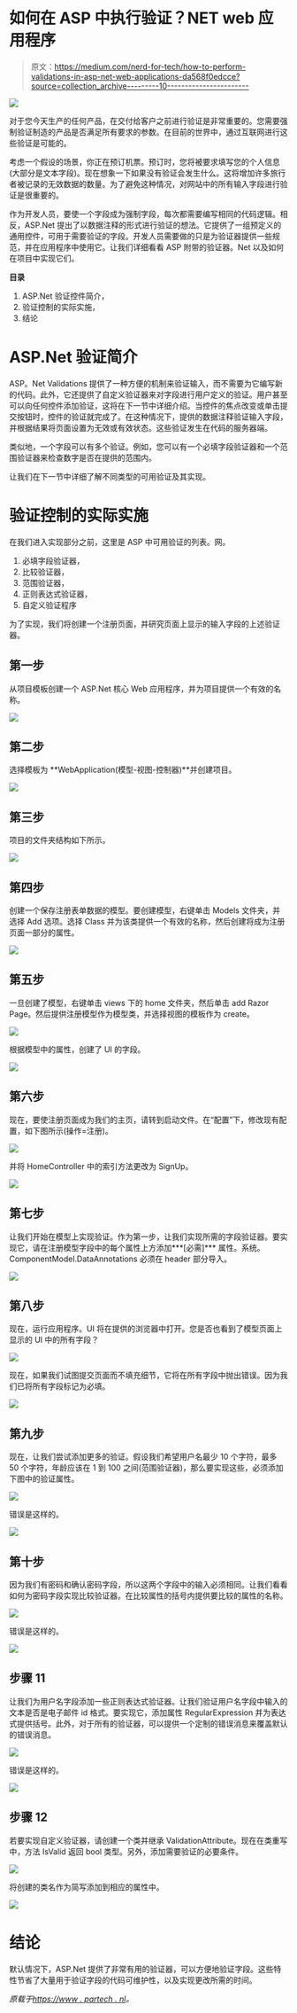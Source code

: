# 如何在 ASP 中执行验证？NET web 应用程序

> 原文：<https://medium.com/nerd-for-tech/how-to-perform-validations-in-asp-net-web-applications-da568f0edcce?source=collection_archive---------10----------------------->

![](img/bd66e14ccb37e7743fc9bccfe81ed5c1.png)

对于您今天生产的任何产品，在交付给客户之前进行验证是非常重要的。您需要强制验证制造的产品是否满足所有要求的参数。在目前的世界中，通过互联网进行这些验证是可能的。

考虑一个假设的场景，你正在预订机票。预订时，您将被要求填写您的个人信息(大部分是文本字段)。现在想象一下如果没有验证会发生什么。这将增加许多旅行者被记录的无效数据的数量。为了避免这种情况，对网站中的所有输入字段进行验证是很重要的。

作为开发人员，要使一个字段成为强制字段，每次都需要编写相同的代码逻辑。相反，ASP.Net 提出了以数据注释的形式进行验证的想法。它提供了一组预定义的通用控件，可用于需要验证的字段。开发人员需要做的只是为验证器提供一些规范，并在应用程序中使用它。让我们详细看看 ASP 附带的验证器。Net 以及如何在项目中实现它们。

**目录**

1.  ASP.Net 验证控件简介，
2.  验证控制的实际实施，
3.  结论

# ASP.Net 验证简介

ASP。Net Validations 提供了一种方便的机制来验证输入，而不需要为它编写新的代码。此外，它还提供了自定义验证器来对字段进行用户定义的验证。用户甚至可以向任何控件添加验证，这将在下一节中详细介绍。当控件的焦点改变或单击提交按钮时，控件的验证就完成了。在这种情况下，提供的数据注释验证输入字段，并根据结果将页面设置为无效或有效状态。这些验证发生在代码的服务器端。

类似地，一个字段可以有多个验证。例如，您可以有一个必填字段验证器和一个范围验证器来检查数字是否在提供的范围内。

让我们在下一节中详细了解不同类型的可用验证及其实现。

# 验证控制的实际实施

在我们进入实现部分之前，这里是 ASP 中可用验证的列表。网。

1.  必填字段验证器，
2.  比较验证器，
3.  范围验证器，
4.  正则表达式验证器，
5.  自定义验证程序

为了实现，我们将创建一个注册页面，并研究页面上显示的输入字段的上述验证器。

## 第一步

从项目模板创建一个 ASP.Net 核心 Web 应用程序，并为项目提供一个有效的名称。

![](img/9ed9bd565da435c7973772f6e1883708.png)

## 第二步

选择模板为 **WebApplication(模型-视图-控制器)**并创建项目。

![](img/ac6e2ed98708b647b1d0e70a3e7a1b5e.png)

## 第三步

项目的文件夹结构如下所示。

![](img/cbb471a5ba0355aba757be5513a2e5f6.png)

## 第四步

创建一个保存注册表单数据的模型。要创建模型，右键单击 Models 文件夹，并选择 Add 选项。选择 Class 并为该类提供一个有效的名称，然后创建将成为注册页面一部分的属性。

![](img/c2042597cb109546e157152572aa25e7.png)

## 第五步

一旦创建了模型，右键单击 views 下的 home 文件夹，然后单击 add Razor Page。然后提供注册模型作为模型类，并选择视图的模板作为 create。

![](img/88b05d4772cf9a32333f28bd633a665a.png)

根据模型中的属性，创建了 UI 的字段。

![](img/87b4612be4fbfde592a1b239fbd31e30.png)

## 第六步

现在，要使注册页面成为我们的主页，请转到启动文件。在“配置”下，修改现有配置，如下图所示(操作=注册)。

![](img/dff7a98963f3fe3197809c0d31fc4480.png)

并将 HomeController 中的索引方法更改为 SignUp。

![](img/233a701dd7de4ad8eebb79395e19c822.png)

## 第七步

让我们开始在模型上实现验证。作为第一步，让我们实现所需的字段验证器。要实现它，请在注册模型字段中的每个属性上方添加***[必需]*** 属性。系统。ComponentModel.DataAnnotations 必须在 header 部分导入。

![](img/83803e85da859fae191f7c6cd673eaf3.png)

## 第八步

现在，运行应用程序。UI 将在提供的浏览器中打开。您是否也看到了模型页面上显示的 UI 中的所有字段？

![](img/7a6fa70b2e0639917195e15544260638.png)

现在，如果我们试图提交页面而不填充细节，它将在所有字段中抛出错误。因为我们已将所有字段标记为必填。

![](img/ebe6c22f8d13c755fbddb943e409b0bf.png)

## 第九步

现在，让我们尝试添加更多的验证。假设我们希望用户名最少 10 个字符，最多 50 个字符，年龄应该在 1 到 100 之间(范围验证器)，那么要实现这些，必须添加下图中的验证属性。

![](img/257898304d619a27d77f26c274b73bc8.png)

错误是这样的。

![](img/28626c64e83890408c8d749e4b943e1a.png)

## 第十步

因为我们有密码和确认密码字段，所以这两个字段中的输入必须相同。让我们看看如何为密码字段实现比较验证器。在比较属性的括号内提供要比较的属性的名称。

![](img/77b12d9ddec87f248117554d73f26429.png)

错误是这样的。

![](img/d862155b8ecfdf6b9eb397e88b2c773b.png)

## 步骤 11

让我们为用户名字段添加一些正则表达式验证器。让我们验证用户名字段中输入的文本是否是电子邮件 id 格式。要实现它，添加属性 RegularExpression 并为表达式提供括号。此外，对于所有的验证器，可以提供一个定制的错误消息来覆盖默认的错误消息。

![](img/0abf6bbc41df38938af591dbc113246a.png)

错误是这样的。

![](img/6e783ebec41916686b35262b33cfecd1.png)

## 步骤 12

若要实现自定义验证器，请创建一个类并继承 ValidationAttribute。现在在类重写中，方法 IsValid 返回 bool 类型。另外，添加需要验证的必要条件。

![](img/07f8d2113df36120586f652bc54cf5a2.png)

将创建的类名作为简写添加到相应的属性中。

![](img/a9487d08f5ae6f0cfea748eb45a00aac.png)

# 结论

默认情况下，ASP.Net 提供了非常有用的验证器，可以方便地验证字段。这些特性节省了大量用于验证字段的代码可维护性，以及实现更改所需的时间。

*原载于*[*https://www . partech . nl*](https://www.partech.nl/nl/publicaties/2021/04/how-to-perform-validations-in-asp-net-web-applications)*。*